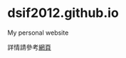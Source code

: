 # dsif2012.github.io
My personal website

詳情請參考[網頁](https://dsif2012.github.io/blog/personal-website/)
